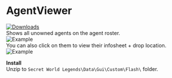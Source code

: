 # AgentViewer
[![Downloads](https://img.shields.io/github/downloads/SecretFox/AgentViewer/total)](https://github.com/SecretFox/AgentViewer/releases)  
Shows all unowned agents on the agent roster.  
![Example](https://i.imgur.com/BicUiHR.png)  
You can also click on them to view their infosheet + drop location.  
![Example](https://i.imgur.com/MdqpMUI.png)  

**Install**  
Unzip to `Secret World Legends\Data\Gui\Custom\Flash\` folder.  